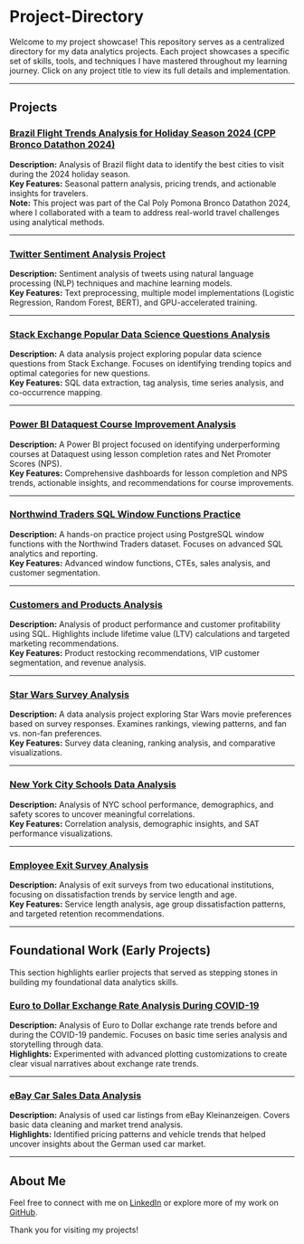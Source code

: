 # Project-Directory
Welcome to my project showcase! This repository serves as a centralized directory for my data analytics projects. Each project showcases a specific set of skills, tools, and techniques I have mastered throughout my learning journey. Click on any project title to view its full details and implementation.

---

## Projects

### [Brazil Flight Trends Analysis for Holiday Season 2024 (CPP Bronco Datathon 2024)](https://github.com/jastro-dev/cpp-bronco-datathon-fall-2024)
**Description:** Analysis of Brazil flight data to identify the best cities to visit during the 2024 holiday season.  
**Key Features:** Seasonal pattern analysis, pricing trends, and actionable insights for travelers.  
**Note:** This project was part of the Cal Poly Pomona Bronco Datathon 2024, where I collaborated with a team to address real-world travel challenges using analytical methods.

---

### [Twitter Sentiment Analysis Project](https://github.com/jastro-dev/twitter-sentiment-analysis)
**Description:** Sentiment analysis of tweets using natural language processing (NLP) techniques and machine learning models.  
**Key Features:** Text preprocessing, multiple model implementations (Logistic Regression, Random Forest, BERT), and GPU-accelerated training.

---

### [Stack Exchange Popular Data Science Questions Analysis](https://github.com/jastro-dev/dq-11-stackexchange-popular-questions)
**Description:** A data analysis project exploring popular data science questions from Stack Exchange. Focuses on identifying trending topics and optimal categories for new questions.  
**Key Features:** SQL data extraction, tag analysis, time series analysis, and co-occurrence mapping.

---

### [Power BI Dataquest Course Improvement Analysis](https://github.com/jastro-dev/power-bi-dataquest-course-improvement-analysis)
**Description:** A Power BI project focused on identifying underperforming courses at Dataquest using lesson completion rates and Net Promoter Scores (NPS).  
**Key Features:** Comprehensive dashboards for lesson completion and NPS trends, actionable insights, and recommendations for course improvements.

---

### [Northwind Traders SQL Window Functions Practice](https://github.com/jastro-dev/dq-09-sql-window-functions-northwind-traders)
**Description:** A hands-on practice project using PostgreSQL window functions with the Northwind Traders dataset. Focuses on advanced SQL analytics and reporting.  
**Key Features:** Advanced window functions, CTEs, sales analysis, and customer segmentation.

---

### [Customers and Products Analysis](https://github.com/jastro-dev/dq-08-sql-customers-and-products-analysis)
**Description:** Analysis of product performance and customer profitability using SQL. Highlights include lifetime value (LTV) calculations and targeted marketing recommendations.  
**Key Features:** Product restocking recommendations, VIP customer segmentation, and revenue analysis.

---

### [Star Wars Survey Analysis](https://github.com/jastro-dev/dq-07-star-wars-survey)
**Description:** A data analysis project exploring Star Wars movie preferences based on survey responses. Examines rankings, viewing patterns, and fan vs. non-fan preferences.  
**Key Features:** Survey data cleaning, ranking analysis, and comparative visualizations.

---

### [New York City Schools Data Analysis](https://github.com/jastro-dev/dq-06-nyc-high-school-analysis)
**Description:** Analysis of NYC school performance, demographics, and safety scores to uncover meaningful correlations.  
**Key Features:** Correlation analysis, demographic insights, and SAT performance visualizations.

---

### [Employee Exit Survey Analysis](https://github.com/jastro-dev/dq-05-clean-analyze-employee-exit-surveys)
**Description:** Analysis of exit surveys from two educational institutions, focusing on dissatisfaction trends by service length and age.  
**Key Features:** Service length analysis, age group dissatisfaction patterns, and targeted retention recommendations.

---

## Foundational Work (Early Projects)

This section highlights earlier projects that served as stepping stones in building my foundational data analytics skills.

### [Euro to Dollar Exchange Rate Analysis During COVID-19](https://github.com/jastro-dev/dq-04-storytelling-data-visualization-exchange-rates)
**Description:** Analysis of Euro to Dollar exchange rate trends before and during the COVID-19 pandemic. Focuses on basic time series analysis and storytelling through data.  
**Highlights:** Experimented with advanced plotting customizations to create clear visual narratives about exchange rate trends.

---

### [eBay Car Sales Data Analysis](https://github.com/jastro-dev/dq-02-ebay-car-sales-analysis)
**Description:** Analysis of used car listings from eBay Kleinanzeigen. Covers basic data cleaning and market trend analysis.  
**Highlights:** Identified pricing patterns and vehicle trends that helped uncover insights about the German used car market.

---

## About Me
Feel free to connect with me on [LinkedIn](https://www.linkedin.com/in/jeremy-r-castro/) or explore more of my work on [GitHub](https://github.com/jastro-dev).

Thank you for visiting my projects!
